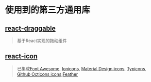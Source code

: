 # 使用到的第三方通用库

## [react-draggable](https://www.npmjs.com/package/react-draggable)

> 基于React实现的拖动组件

## [react-icon](https://react-icons.netlify.com/#/)
> 已集成[Font Awesome](ttps://fontawesome.com/ ), [Ionicons](https://ionicons.com/), [Material Design icons](http://google.github.io/material-design-icons/ ), [Typicons](http://s-ings.com/typicons/), [Github Octicons icons](https://octicons.github.com/ ),[Feather](https://feathericons.com/ )
